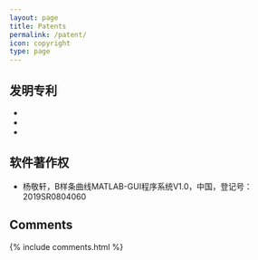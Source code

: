 ```yaml
---
layout: page
title: Patents
permalink: /patent/
icon: copyright
type: page
---
```




## 发明专利

+ 
+ 
+ 

## 软件著作权

+ 杨敬轩，B样条曲线MATLAB-GUI程序系统V1.0，中国，登记号：2019SR0804060

## Comments

{% include comments.html %}
